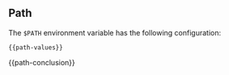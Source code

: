## Path

The `$PATH` environment variable has the following configuration:

```
{{path-values}}
```

{{path-conclusion}}
